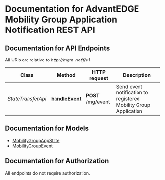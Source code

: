 # Documentation for AdvantEDGE Mobility Group Application Notification REST API

<a name="documentation-for-api-endpoints"></a>
## Documentation for API Endpoints

All URIs are relative to *http://mgm-notif/v1*

Class | Method | HTTP request | Description
------------ | ------------- | ------------- | -------------
*StateTransferApi* | [**handleEvent**](Apis/StateTransferApi.md#handleevent) | **POST** /mg/event | Send event notification to registered Mobility Group Application


<a name="documentation-for-models"></a>
## Documentation for Models

 - [MobilityGroupAppState](./Models/MobilityGroupAppState.md)
 - [MobilityGroupEvent](./Models/MobilityGroupEvent.md)


<a name="documentation-for-authorization"></a>
## Documentation for Authorization

All endpoints do not require authorization.
